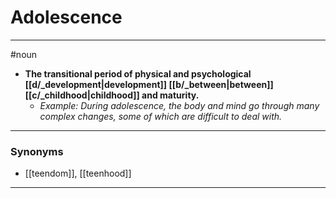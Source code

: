 # Adolescence
---
#noun
- **The transitional period of physical and psychological [[d/_development|development]] [[b/_between|between]] [[c/_childhood|childhood]] and maturity.**
	- _Example: During adolescence, the body and mind go through many complex changes, some of which are difficult to deal with._
---
### Synonyms
- [[teendom]], [[teenhood]]
---
